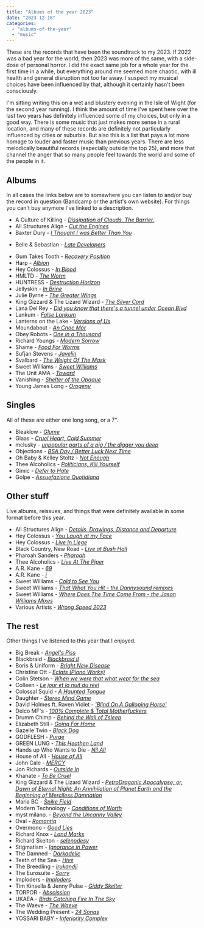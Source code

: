 ```yaml
---
title: "Albums of the year 2023"
date: "2023-12-18"
categories: 
  - "albums-of-the-year"
  - "music"
---
```


These are the records that have been the soundtrack to my 2023. If 2022 was a bad year for the world, then 2023 was more of the same, with a side-dose of personal horror. I did the exact same job for a whole year for the first time in a while, but everything around me seemed more chaotic, with ill health and general disruption not too far away. I suspect my musical choices have been influenced by that, although it certainly hasn't been consciously.

I'm sitting writing this on a wet and blustery evening in the Isle of Wight (for the second year running). I think the amount of time I've spent here over the last two years has definitely influenced some of my choices, but only in a good way. There is some music that just makes more sense in a rural location, and many of these records are definitely not particularly influenced by cities or suburbia. But also this is a list that pays a lot more homage to louder and faster music than previous years. There are less melodically beautiful records (especially outside the top 25), and more that channel the anger that so many people feel towards the world and some of the people in it.

## Albums

In all cases the links below are to somewhere you can listen to and/or buy the record in question (Bandcamp or the artist's own website). For things you can't buy anymore I've linked to a description.

- A Culture of Killing - [_Dissipation of Clouds. The Barrier._](https://acultureofkilling.bandcamp.com/album/dissipation-of-clouds-the-barrier)
- All Structures Align - [_Cut the Engines_](https://allstructuresalign.bandcamp.com/album/cut-the-engines)
- Baxter Dury - [_I Thought I was Better Than You_](https://baxterdury.bandcamp.com/album/i-thought-i-was-better-than-you)
* Belle & Sebastian - [_Late Developers_](https://belleandsebastian.bandcamp.com/album/late-developers)
- Gum Takes Tooth - [_Recovery Position_](https://gumtakestooth.bandcamp.com/album/recovery-position)
- Harp - [_Albion_](https://harpband.bandcamp.com/album/albion)
- Hey Colossus - [_In Blood_](https://heycolossus.bandcamp.com/album/in-blood)
- HMLTD - [_The Worm_](https://hmltd.bandcamp.com/album/the-worm)
- HUNTRESS - [_Destruction Horizon_](https://brawlrecords.bandcamp.com/album/destruction-horizon-2)
- Jellyskin - [_In Brine_](https://jellyskin.bandcamp.com/album/in-brine)
- Julie Byrne - [_The Greater Wings_](https://juliembyrne.bandcamp.com/album/the-greater-wings)
- King Gizzard & The Lizard Wizard - [_The Silver Cord_](https://kinggizzard.bandcamp.com/album/the-silver-cord)
- Lana Del Rey - [_Did you know that there's a tunnel under Ocean Blvd_](https://www.theguardian.com/music/2023/dec/15/the-50-best-albums-of-2023-no-6-lana-del-rey-did-you-know-that-theres-a-tunnel-under-ocean-blvd)
- Lankum - [_False Lankum_](https://lankum.bandcamp.com/album/false-lankum)
- Lanterns on the Lake - [_Versions of Us_](https://lanternsonthelake.bandcamp.com/album/versions-of-us)
- Moundabout - [_An Cnoc Mór_](https://moundabout.bandcamp.com/album/an-cnoc-m-r)
- Obey Robots - [_One in a Thousand_](https://penfriendrocks.bandcamp.com/album/one-in-a-thousand-2)
- Richard Youngs - [_Modern Sorrow_](https://blacktruffle.bandcamp.com/album/modern-sorrow)
- Shame - [_Food For Worms_](https://shamebanduk.bandcamp.com/album/food-for-worms)
- Sufjan Stevens - [_Javelin_](https://sufjanstevens.bandcamp.com/album/javelin)
- Svalbard - [_The Weight Of The Mask_](https://svalbard.bandcamp.com/album/the-weight-of-the-mask)
- Sweet Williams - [_Sweet Williams_](https://sweetwilliams.bandcamp.com/album/sweet-williams-2)
- The Unit AMA - [_Toward_](https://theunitama.bandcamp.com/album/toward)
- Vanishing - [_Shelter of the Opaque_](https://thequietus.com/articles/33357-vanishing-interview)
- Young James Long - [_Orogeny_](https://youngjameslongband.bandcamp.com/album/orogeny-2)

## Singles

All of these are either one long song, or a 7".

- Bleaklow - [_Glume_](https://bleaklownoise.bandcamp.com/album/glume)
- Glaas - [_Cruel Heart, Cold Summer_](https://staticshockrecords.bandcamp.com/album/cruel-heart-cold-summer)
- mclusky - [_unpopular parts of a pig / the digger you deep_](https://mcluskymclusky.bandcamp.com/album/unpopular-parts-of-a-pig-the-digger-you-deep)
- Objections - [_BSA Day / Better Luck Next Time_](https://objections.bandcamp.com/album/bsa-day-better-luck-next-time)
- Oh Baby & Kelley Stoltz - [_Not Enough_](https://state51.greedbag.com/buy/singularity-11-not-enough/)
- Thee Alcoholics - [_Politicians, Kill Yourself_](https://thee-alcoholics.bandcamp.com/album/politicians-kill-yourself)
- Gimic - [_Defer to Hate_](https://gimic.bandcamp.com/album/defer-to-hate)
- Golpe - [_Assuefazione Quotidiana_](https://staticshockrecords.bandcamp.com/album/assuefazione-quotidiana)

## Other stuff

Live albums, reissues, and things that were definitely available in some format before this year.

- All Structures Align - [_Details, Drawings, Distance and Departure_](https://allstructuresalign.bandcamp.com/album/details-drawings-distance-and-departure)
- Hey Colossus - [_You Laugh at my Face_](https://heycolossus.bandcamp.com/album/you-laugh-at-my-face)
- Hey Colossus - [_Live In Liege_](https://heycolossus.bandcamp.com/album/live-in-liege-2)
- Black Country, New Road - [_Live at Bush Hall_](https://blackcountrynewroad.bandcamp.com/album/live-at-bush-hall)
- Pharoah Sanders - [_Pharoah_](https://pharoahsanders.bandcamp.com/album/pharoah)
- Thee Alcoholics - [_Live At The Piper_](https://thee-alcoholics.bandcamp.com/album/live-at-the-piper)
- A.R. Kane - [_69_](https://arkaneband.bandcamp.com/album/69)
- A.R. Kane - [_i_](https://arkaneband.bandcamp.com/album/i)
- Sweet Williams - [_Cold to See You_](https://www.last.fm/music/Sweet+Williams/Cold+to+See+You)
- Sweet Williams - [_That What You Hit - the Dannysound remixes_](https://sweetwilliams.bandcamp.com/album/that-what-you-hit-the-dannysound-remixes)
- Sweet Williams - [_Where Does The Time Come From - the Jason Williams Mixes_](https://sweetwilliams.bandcamp.com/album/where-does-the-time-come-from-the-jason-williams-mixes)
- Various Artists - [_Wrong Speed 2023_](https://wrongspeedrecords.bandcamp.com/album/wrong-speed-2023)

## The rest

Other things I've listened to this year that I enjoyed.

- Big Break - [_Angel's Piss_](https://big-break.bandcamp.com/album/angels-piss)
- Blackbraid - [_Blackbraid II_](https://blackbraid.bandcamp.com/album/blackbraid-ii)
- Boris & Uniform - [_Bright New Disease_](https://boris.bandcamp.com/album/bright-new-disease)
- Christine Ott - [_Eclats (Piano Works)_](https://christineott.bandcamp.com/album/eclats-piano-works)
- Colin Stetson - [_When we were that what wept for the sea_](https://colinstetson.bandcamp.com/album/when-we-were-that-what-wept-for-the-sea)
- Colleen - [_Le jour et la nuit du r​é​el_](https://colleencolleen.bandcamp.com/album/le-jour-et-la-nuit-du-r-el)
- Colossal Squid - [_A Haunted Tongue_](https://adambettscolossalsquid.bandcamp.com/album/a-haunted-tongue)
- Daughter - [_Stereo Mind Game_](https://pitchfork.com/reviews/albums/daughter-stereo-mind-game/)
- David Holmes ft. Raven Violet - [_'Blind On A Galloping Horse'_](https://david-holmes.bandcamp.com/album/david-holmes-ft-raven-violet-blind-on-a-galloping-horse)
- Delco MF's - [_100% Complete & Total Motherfuckers_](https://staticshockrecords.bandcamp.com/album/100-complete-total-motherfuckers)
- Drumm Chimp - [_Behind the Wall of Zsleep_](https://drummchimp.bandcamp.com/album/behind-the-wall-of-zzleep)
- Elizabeth Still - [_Going For Home_](https://estill.bandcamp.com/album/going-for-home)
- Gazelle Twin - [_Black Dog_](https://gazelletwin.bandcamp.com/album/black-dog)
- GODFLESH - [_Purge_](https://godflesh1.bandcamp.com/album/purge)
- GREEN LUNG - [_This Heathen Land_](https://greenlung.bandcamp.com/album/this-heathen-land)
- Hands up Who Wants to Die - [_Nil All_](https://handsupwhowantstodie.bandcamp.com/album/nil-all)
- House of All - [_House of All_](https://houseofall.bandcamp.com/album/house-of-all)
- John Cale - [_MERCY_](https://pitchfork.com/reviews/albums/john-cale-mercy/)
- Jon Richards - [_Outside In_](https://jon-richards.bandcamp.com/album/outside-in)
- Khanate - [_To Be Cruel_](https://khanate.bandcamp.com/album/to-be-cruel)
- King Gizzard & The Lizard Wizard - [_PetroDragonic Apocalypse; or, Dawn of Eternal Night: An Annihilation of Planet Earth and the Beginning of Merciless Damnation_](https://kinggizzard.bandcamp.com/album/petrodragonic-apocalypse-or-dawn-of-eternal-night-an-annihilation-of-planet-earth-and-the-beginning-of-merciless-damnation)
- Maria BC - [_Spike Field_](https://mariabc.bandcamp.com/album/spike-field)
- Modern Technology - [_Conditions of Worth_](https://modern-technology.bandcamp.com/album/conditions-of-worth)
- myst milano. - [_Beyond the Uncanny Valley_](https://mystmilano.bandcamp.com/album/beyond-the-uncanny-valley)
- Oval - [_Romantiq_](https://oval.bandcamp.com/album/romantiq)
- Overmono - [_Good Lies_](https://overmono.bandcamp.com/album/good-lies)
- Richard Knox - [_Land Marks_](https://slowsecret.bandcamp.com/album/land-marks)
- Richard Skelton - [_selenodesy_](https://phantomlimblabel.bandcamp.com/album/selenodesy)
- Stigmatism - [_Ignorance in Power_](https://staticshockrecords.bandcamp.com/album/ignorance-in-power)
- The Damned - [_Darkadelic_](https://www.loudersound.com/reviews/the-damned-darkadelic-album-review)
- Teeth of the Sea - [_Hive_](https://teethofthesea.bandcamp.com/album/hive)
- The Breedling - [_Irukandji_](https://thebreedling.bandcamp.com/album/irukandji)
- The Eurosuite - [_Sorry_](https://humanworth.bandcamp.com/album/sorry)
- Imploders - [_Imploders_](https://staticshockrecords.bandcamp.com/album/imploders)
- Tim Kinsella & Jenny Pulse - [_Giddy Skelter_](https://kinsella-pulse.bandcamp.com/album/giddy-skelter)
- TORPOR - [_Abscission_](https://humanworth.bandcamp.com/album/abscission)
- UKAEA - [_Birds Catching Fire In The Sky_](https://ukaea.bandcamp.com/album/birds-catching-fire-in-the-sky-2)
- The Waeve - [_The Waeve_](https://thewaeve.bandcamp.com/album/the-waeve)
- The Wedding Present - [_24 Songs_](https://hhbtm.bandcamp.com/album/24-songs)
- YOSSARI BABY - [_Inferiority Complex_](https://yossaribaby.bandcamp.com/album/inferiority-complex)

